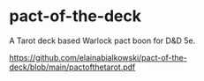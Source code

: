 # pact-of-the-deck
A Tarot deck based Warlock pact boon for D&amp;D 5e.

https://github.com/elainabialkowski/pact-of-the-deck/blob/main/pactofthetarot.pdf

